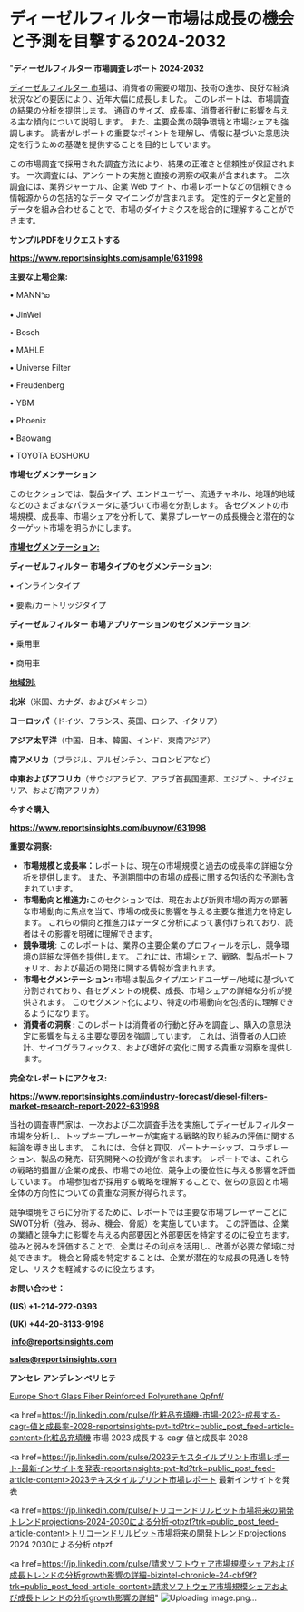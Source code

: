 # ディーゼルフィルター市場は成長の機会と予測を目撃する2024-2032

"<strong>ディーゼルフィルター 市場調査レポート 2024-2032</strong>

<a href=https://www.reportsinsights.com/sample/631998>ディーゼルフィルター 市場</a>は、消費者の需要の増加、技術の進歩、良好な経済状況などの要因により、近年大幅に成長しました。 このレポートは、市場調査の結果の分析を提供します。 通貨のサイズ、成長率、消費者行動に影響を与える主な傾向について説明します。 また、主要企業の競争環境と市場シェアも強調します。 読者がレポートの重要なポイントを理解し、情報に基づいた意思決定を行うための基礎を提供することを目的としています。

この市場調査で採用された調査方法により、結果の正確さと信頼性が保証されます。 一次調査には、アンケートの実施と直接の洞察の収集が含まれます。 二次調査には、業界ジャーナル、企業 Web サイト、市場レポートなどの信頼できる情報源からの包括的なデータ マイニングが含まれます。 定性的データと定量的データを組み合わせることで、市場のダイナミクスを総合的に理解することができます。

<strong><b>サンプルPDFをリクエストする</b></strong>

<a href=https://www.reportsinsights.com/sample/631998><strong><u>https://www.reportsinsights.com/sample/631998</u></strong></a>

<strong>主要な上場企業:</strong>

• MANNᵃఐ

• JinWei

• Bosch

• MAHLE

• Universe Filter

• Freudenberg

• YBM

• Phoenix

• Baowang

• TOYOTA BOSHOKU

<strong>市場セグメンテーション</strong>

このセクションでは、製品タイプ、エンドユーザー、流通チャネル、地理的地域などのさまざまなパラメータに基づいて市場を分割します。 各セグメントの市場規模、成長率、市場シェアを分析して、業界プレーヤーの成長機会と潜在的なターゲット市場を明らかにします。

<strong><u>市場セグメンテーション</u></strong><strong><u>:</u></strong>

<strong>ディーゼルフィルター 市場タイプのセグメンテーション:</strong>

• インラインタイプ

• 要素/カートリッジタイプ

<strong>ディーゼルフィルター 市場アプリケーションのセグメンテーション:</strong>

• 乗用車

• 商用車

<strong><u>地域別</u></strong><strong><u>:</u></strong>

<strong>北米</strong>（米国、カナダ、およびメキシコ）

<strong>ヨーロッパ</strong>（ドイツ、フランス、英国、ロシア、イタリア）

<strong>アジア太平洋</strong>（中国、日本、韓国、インド、東南アジア）

<strong>南アメリカ</strong>（ブラジル、アルゼンチン、コロンビアなど）

<strong>中東およびアフリカ</strong>（サウジアラビア、アラブ首長国連邦、エジプト、ナイジェリア、および南アフリカ）

<strong>今すぐ購入</strong>

<a href=https://www.reportsinsights.com/buynow/631998><strong><u>https://www.reportsinsights.com/buynow/631998</u></strong></a>

<strong>重要な洞察:</strong>
<ul>
  <li><strong>市場規模と成長率：</strong>レポートは、現在の市場規模と過去の成長率の詳細な分析を提供します。 また、予測期間中の市場の成長に関する包括的な予測も含まれています。</li>
  <li><strong>市場動向と推進力:</strong>このセクションでは、現在および新興市場の両方の顕著な市場動向に焦点を当て、市場の成長に影響を与える主要な推進力を特定します。 これらの傾向と推進力はデータと分析によって裏付けられており、読者はその影響を明確に理解できます。</li>
  <li><strong>競争環境</strong>: このレポートは、業界の主要企業のプロフィールを示し、競争環境の詳細な評価を提供します。 これには、市場シェア、戦略、製品ポートフォリオ、および最近の開発に関する情報が含まれます。</li>
  <li><strong>市場セグメンテーション: </strong>市場は製品タイプ/エンドユーザー/地域に基づいて分割されており、各セグメントの規模、成長、市場シェアの詳細な分析が提供されます。 このセグメント化により、特定の市場動向を包括的に理解できるようになります。</li>
  <li><strong>消費者の洞察 : </strong>このレポートは消費者の行動と好みを調査し、購入の意思決定に影響を与える主要な要因を強調しています。 これは、消費者の人口統計、サイコグラフィックス、および嗜好の変化に関する貴重な洞察を提供します。</li>
</ul>
<strong>完全なレポートにアクセス:</strong>

<a href=https://www.reportsinsights.com/industry-forecast/diesel-filters-market-research-report-2022-631998><strong><u><b>https://www.reportsinsights.com/industry-forecast/diesel-filters-market-research-report-2022-631998</b></u></strong></a>

当社の調査専門家は、一次および二次調査手法を実施してディーゼルフィルター市場を分析し、トップキープレーヤーが実施する戦略的取り組みの評価に関する結論を導き出します。 これには、合併と買収、パートナーシップ、コラボレーション、製品の発売、研究開発への投資が含まれます。 レポートでは、これらの戦略的措置が企業の成長、市場での地位、競争上の優位性に与える影響を評価しています。 市場参加者が採用する戦略を理解することで、彼らの意図と市場全体の方向性についての貴重な洞察が得られます。

競争環境をさらに分析するために、レポートでは主要な市場プレーヤーごとにSWOT分析（強み、弱み、機会、脅威）を実施しています。 この評価は、企業の業績と競争力に影響を与える内部要因と外部要因を特定するのに役立ちます。 強みと弱みを評価することで、企業はその利点を活用し、改善が必要な領域に対処できます。 機会と脅威を特定することは、企業が潜在的な成長の見通しを特定し、リスクを軽減するのに役立ちます。

<strong>お問い合わせ：</strong>

<strong>(US) +1-214-272-0393</strong>

<strong>(UK) +44-20-8133-9198</strong>

<strong> </strong><a href=info@reportsinsights.com><strong><u>info@reportsinsights.com</u></strong></a>

<a href=sales@reportsinsights.com><strong><u>sales@reportsinsights.com</u></strong></a>

<strong>アンセレ アンデレン ベリヒテ</strong>

<a href=https://www.linkedin.com/pulse/europe-short-glass-fiber-reinforced-polyurethane-qpfnf/>Europe Short Glass Fiber Reinforced Polyurethane Qpfnf/</a>

<a href=https://jp.linkedin.com/pulse/化粧品充填機-市場-2023-成長する-cagr-値と成長率-2028-reportsinsights-pvt-ltd?trk=public_post_feed-article-content>化粧品充填機 市場 2023 成長する cagr 値と成長率 2028</a>

<a href=https://jp.linkedin.com/pulse/2023テキスタイルプリント市場レポート-最新インサイトを発表-reportsinsights-pvt-ltd?trk=public_post_feed-article-content>2023テキスタイルプリント市場レポート 最新インサイトを発表</a>

<a href=https://jp.linkedin.com/pulse/トリコーンドリルビット市場将来の開発トレンドprojections-2024-2030による分析-otpzf?trk=public_post_feed-article-content>トリコーンドリルビット市場将来の開発トレンドprojections 2024 2030による分析 otpzf</a>

<a href=https://jp.linkedin.com/pulse/請求ソフトウェア市場規模シェアおよび成長トレンドの分析growth影響の詳細-bizintel-chronicle-24-cbf9f?trk=public_post_feed-article-content>請求ソフトウェア市場規模シェアおよび成長トレンドの分析growth影響の詳細</a>"
![Uploading image.png…]()
